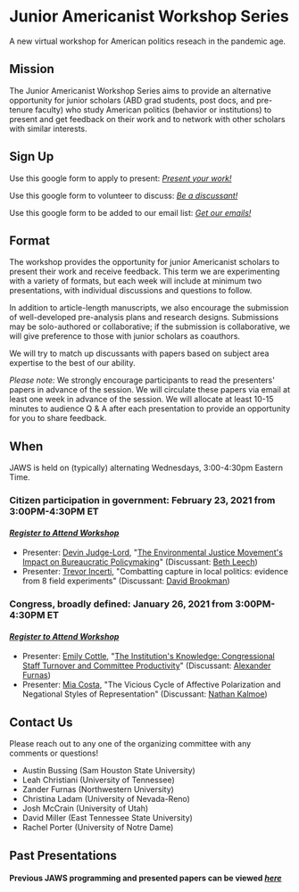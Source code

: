 # Junior Americanist Workshop Series
A new virtual workshop for American politics reseach in the pandemic age.

## Mission
The Junior Americanist Workshop Series aims to provide an alternative opportunity for junior scholars (ABD grad students, post docs, and pre-tenure faculty) who study American politics (behavior or institutions) to present and get feedback on their work and to network with other scholars with similar interests.

## Sign Up
Use this google form to apply to present: [*Present your work!*](https://docs.google.com/forms/d/e/1FAIpQLSdlfkxFPh8F7UNxT4dBLXTnV14jedj8_a37IDLE7A3OWpRuaw/viewform)

Use this google form to volunteer to discuss: [*Be a discussant!*](https://docs.google.com/forms/d/e/1FAIpQLSdlfkxFPh8F7UNxT4dBLXTnV14jedj8_a37IDLE7A3OWpRuaw/viewform)

Use this google form to be added to our email list: [*Get our emails!*](https://docs.google.com/forms/d/e/1FAIpQLSc8Cvzg0jP9PknteLTqjnTz6H9Cmtz1Q8PGOrDxa_IZQ5xd_Q/viewform)

## Format
The workshop provides the opportunity for junior Americanist scholars to present their work and receive feedback. This term we are experimenting with a variety of formats, but each week will include at minimum two presentations, with individual discussions and questions to follow.

In addition to article-length manuscripts, we also encourage the submission of well-developed pre-analysis plans and research designs.  Submissions may be solo-authored or collaborative; if the submission is collaborative, we will give preference to those with junior scholars as coauthors.

We will try to match up discussants with papers based on subject area expertise to the best of our ability.


*Please note:* We strongly encourage participants to read the presenters' papers in advance of the session.  We will circulate these papers via email at least one week in advance of the session.  We will allocate at least 10-15 minutes to audience Q & A after each presentation to provide an opportunity for you to share feedback.


## When
JAWS is held on (typically) alternating Wednesdays, 3:00-4:30pm Eastern Time.

### Citizen participation in government: February 23, 2021 from 3:00PM-4:30PM ET
#### [*Register to Attend Workshop*](https://etsu.zoom.us/meeting/register/tJ0kdOGppz8jHdxGSZWSEo8kE7_F7FdrCIxF)
 - Presenter: [Devin Judge-Lord](https://judgelord.github.io/), "[The Environmental Justice Movement's Impact on Bureaucratic Policymaking](https://judgelord.github.io/research/ej/)" (Discussant: [Beth Leech](http://fas-polisci.rutgers.edu/leech/index.html))
 - Presenter: [Trevor Incerti](https://www.trevorincerti.com/), "Combatting capture in local politics: evidence from 8 field experiments" (Discussant: [David Brookman](https://polisci.berkeley.edu/people/person/david-edward-broockman))


### Congress, broadly defined: January 26, 2021 from 3:00PM-4:30PM ET
#### [*Register to Attend Workshop*](https://etsu.zoom.us/meeting/register/tJUuc-iuqzosHdSXtv8DarzY59NQFrA1xCs5)
 - Presenter: [Emily Cottle](https://www.emilycottle.com/), "[The Institution's Knowledge: Congressional Staff Turnover and Committee Productivity](https://drive.google.com/file/d/1ePGkH5Wj8bmVKxFzCo3NIE_khepNNhaf/view)" (Discussant: [Alexander Furnas](https://www.alexanderfurnas.com/))
 - Presenter: [Mia Costa](https://www.miacosta.net/), "The Vicious Cycle of Affective Polarization and Negational Styles of Representation" (Discussant: [Nathan Kalmoe](https://nathankalmoe.com/))


## Contact Us
Please reach out to any one of the organizing committee with any comments or questions!

- Austin Bussing (Sam Houston State University)
- Leah Christiani (University of Tennessee)
- Zander Furnas (Northwestern University)
- Christina Ladam (University of Nevada-Reno)
- Josh McCrain (University of Utah)
- David Miller (East Tennessee State University)
- Rachel Porter (University of Notre Dame)

## Past Presentations 

#### Previous JAWS programming and presented papers can be viewed [*here*](/previous)




